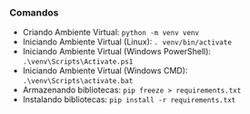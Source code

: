 ### Comandos

 - Criando Ambiente Virtual: ```python -m venv venv```
 - Iniciando Ambiente Virtual (Linux): ```. venv/bin/activate```
 - Iniciando Ambiente Virtual (Windows PowerShell): ```.\venv\Scripts\Activate.ps1```
 - Iniciando Ambiente Virtual (Windows CMD): ```.\venv\Scripts\activate.bat```
 - Armazenando bibliotecas: ```pip freeze > requirements.txt```
 - Instalando bibliotecas: ```pip install -r requirements.txt```
